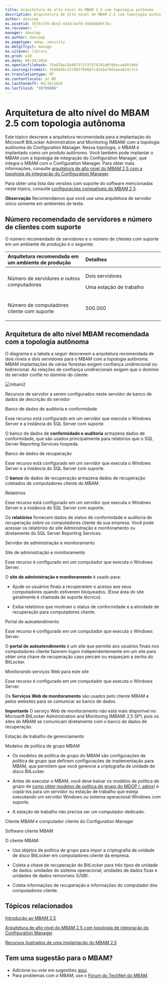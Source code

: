 ```yaml
---
title: Arquitetura de alto nível do MBAM 2.5 com topologia autônoma
description: Arquitetura de alto nível do MBAM 2.5 com topologia autônoma
author: dansimp
ms.assetid: 35f8c5f6-8be3-443d-baf0-56d68b08f3bc
ms.reviewer: ''
manager: dansimp
ms.author: dansimp
ms.pagetype: mdop, security
ms.mktglfcycl: manage
ms.sitesec: library
ms.prod: w10
ms.date: 08/30/2016
ms.openlocfilehash: 75e878e24b4675f2f2f574791d0f06ecadd0196d
ms.sourcegitcommit: 354664bc527d93f80687cd2eba70d1eea024c7c3
ms.translationtype: MT
ms.contentlocale: pt-BR
ms.lasthandoff: 06/26/2020
ms.locfileid: "10799896"
---
```

# Arquitetura de alto nível do MBAM 2.5 com topologia autônoma


Este tópico descreve a arquitetura recomendada para a implantação do Microsoft BitLocker Administration and Monitoring (MBAM) com a topologia autônoma do Configuration Manager. Nessa topologia, o MBAM é implantado como um produto autônomo. Você também pode implantar o MBAM com a topologia de integração do Configuration Manager, que integra o MBAM com o Configuration Manager. Para obter mais informações, consulte [arquitetura de alto nível do MBAM 2,5 com a topologia de integração do Configuration Manager](high-level-architecture-of-mbam-25-with-configuration-manager-integration-topology.md).

Para obter uma lista das versões com suporte do software mencionadas neste tópico, consulte [configurações compatíveis do MBAM 2,5](mbam-25-supported-configurations.md).

**Observação**  Recomendamos que você use uma arquitetura de servidor único somente em ambientes de teste.

 

## Número recomendado de servidores e número de clientes com suporte


O número recomendado de servidores e o número de clientes com suporte em um ambiente de produção é o seguinte:

<table>
<colgroup>
<col width="50%" />
<col width="50%" />
</colgroup>
<thead>
<tr class="header">
<th align="left">Arquitetura recomendada em um ambiente de produção</th>
<th align="left">Detalhes</th>
</tr>
</thead>
<tbody>
<tr class="odd">
<td align="left"><p>Número de servidores e outros computadores</p></td>
<td align="left"><p>Dois servidores</p>
<p>Uma estação de trabalho</p></td>
</tr>
<tr class="even">
<td align="left"><p>Número de computadores cliente com suporte</p></td>
<td align="left"><p>500.000</p></td>
</tr>
</tbody>
</table>

 

## Arquitetura de alto nível MBAM recomendada com a topologia autônoma


O diagrama e a tabela a seguir descrevem a arquitetura recomendada de dois níveis e dois servidores para o MBAM com a topologia autônoma. MBAM implantações de várias florestas exigem confiança unidirecional ou bidirecional. As relações de confiança unidirecionais exigem que o domínio do servidor confie no domínio do cliente.

![mbam2](images/mbam2-5-2servers.png)

Recursos de servidor a serem configurados neste servidor de banco de dados de descrição do servidor

Banco de dados de auditoria e conformidade

Esse recurso está configurado em um servidor que executa o Windows Server e a instância do SQL Server com suporte.

O banco de dados de **conformidade e auditoria** armazena dados de conformidade, que são usados principalmente para relatórios que o SQL Server Reporting Services hospeda.

Banco de dados de recuperação

Esse recurso está configurado em um servidor que executa o Windows Server e a instância do SQL Server com suporte.

O **banco** de dados de recuperação armazena dados de recuperação coletados de computadores cliente do MBAM.

Relatórios

Esse recurso está configurado em um servidor que executa o Windows Server e a instância do SQL Server com suporte.

Os **relatórios** fornecem dados de status de conformidade e auditoria de recuperação sobre os computadores cliente da sua empresa. Você pode acessar os relatórios do site Administração e monitoramento ou diretamente do SQL Server Reporting Services.

Servidor de administração e monitoramento

Site de administração e monitoramento

Esse recurso é configurado em um computador que executa o Windows Server.

O **site de administração e monitoramento** é usado para:

-   Ajude os usuários finais a recuperarem o acesso aos seus computadores quando estiverem bloqueados. (Essa área do site geralmente é chamada de suporte técnico).

-   Exiba relatórios que mostram o status de conformidade e a atividade de recuperação para computadores cliente.

Portal de autoatendimento

Esse recurso é configurado em um computador que executa o Windows Server.

O **portal de autoatendimento** é um site que permite aos usuários finais nos computadores cliente fazerem logon independentemente em um site para obter uma chave de recuperação caso percam ou esqueçam a senha do BitLocker.

Monitorando serviços Web para este site

Esse recurso é configurado em um computador que executa o Windows Server.

Os **Serviços Web de monitoramento** são usados pelo cliente MBAM e pelos websites para se comunicar ao banco de dados.

**Importante**  O serviço Web de monitoramento não está mais disponível no Microsoft BitLocker Administration and Monitoring (MBAM) 2,5 SP1, pois os sites do MBAM se comunicam diretamente com o banco de dados de recuperação.

 

Estação de trabalho de gerenciamento

Modelos de política de grupo MBAM

-   Os modelos de política de grupo do MBAM são configurações de política de grupo que definem configurações de implementação para MBAM, que permitem que você gerencie a criptografia de unidade de disco BitLocker.

-   Antes de executar o MBAM, você deve baixar os modelos de política de grupo de [como obter modelos de política de grupo do MDOP (. admx)](https://go.microsoft.com/fwlink/p/?LinkId=393941) e copiá-los para um servidor ou estação de trabalho que esteja executando um servidor Windows ou sistema operacional Windows com suporte.

-   A estação de trabalho não precisa ser um computador dedicado.

Cliente MBAM e computador cliente do Configuration Manager

Software cliente MBAM

O cliente MBAM:

-   Usa objetos de política de grupo para impor a criptografia de unidade de disco BitLocker em computadores cliente da empresa.

-   Coleta a chave de recuperação do BitLocker para três tipos de unidade de dados: unidades do sistema operacional, unidades de dados fixas e unidades de dados removíveis (USB).

-   Coleta informações de recuperação e informações do computador dos computadores cliente.



## Tópicos relacionados


[Introdução ao MBAM 2.5](getting-started-with-mbam-25.md)

[Arquitetura de alto nível do MBAM 2.5 com topologia de integração do Configuration Manager](high-level-architecture-of-mbam-25-with-configuration-manager-integration-topology.md)

[Recursos ilustrados de uma implantação do MBAM 2.5](illustrated-features-of-an-mbam-25-deployment.md)

 

## Tem uma sugestão para o MBAM?
- Adicione ou vote em sugestões [aqui](http://mbam.uservoice.com/forums/268571-microsoft-bitlocker-administration-and-monitoring). 
- Para problemas com o MBAM, use o [Fórum do TechNet do MBAM](https://social.technet.microsoft.com/Forums/home?forum=mdopmbam). 





